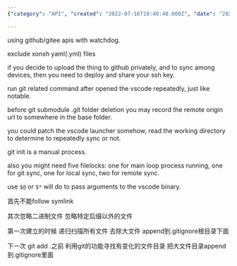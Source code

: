 ```yaml
---
{"category": "API", "created": "2022-07-16T10:40:40.000Z", "date": "2022-07-16 10:40:40", "description": "This guide provides a detailed explanation on how to upload large repositories to GitHub or Gitee, while excluding specific file types like Xonsh and YAML. The guide also covers the process of deploying SSH keys for enhanced security, automating sync processes using Visual Studio Code, and utilizing file locks for various tasks to ensure data integrity.", "modified": "2022-08-18T14:55:04.232Z", "tags": ["cloud sync", "git manage", "repo manage", "sync", "system manage"], "title": "Github Gitee 大文件大型Repo如何上传"}

---
```


using github/gitee apis with watchdog.

exclude xonsh yaml(.yml) files

if you decide to upload the thing to github privately, and to sync among devices, then you need to deploy and share your ssh key.

run git related command after opened the vscode repeatedly, just like notable.

before git submodule .git folder deletion you may record the remote origin url to somewhere in the base folder.

you could patch the vscode launcher somehow, read the working directory to determine to repeatedly sync or not.

git init is a manual process.

also you might need five filelocks: one for main loop process running,  one for git sync, one for local sync, two for remote sync.

use `$@` or `$*` will do to pass arguments to the vscode binary.

首先不能follow symlink

其次忽略二进制文件 忽略特定后缀以外的文件

第一次建立的时候 递归扫描所有文件 去除大文件 append到.gitignore根目录下面

下一次 git add .之前 利用git的功能寻找有变化的文件目录 把大文件目录append到.gitignore里面
